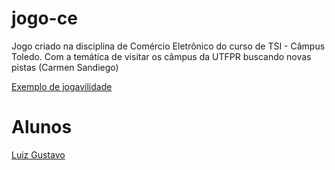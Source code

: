 # jogo-ce
Jogo criado na disciplina de Comércio Eletrônico do curso de TSI - Câmpus Toledo. Com a temática de visitar os câmpus da UTFPR buscando novas pistas (Carmen Sandiego) 

[Exemplo de jogavilidade](https://earth.google.com/web/@17.90693717,-12.41937117,-34606.6327455a,57359668.97d,35y,0.00004064h,18.19296234t,0r/data=CjwSOhIgYmU3N2ZmYzU0MTc1MTFlOGFlOGZkMzdkYTU5MmE0MmEiFnNwbC14LXgteC1zcGxhc2hzY3JlZW4)

# Alunos

[Luiz Gustavo](https://github.com/LuizGustavoWT)
